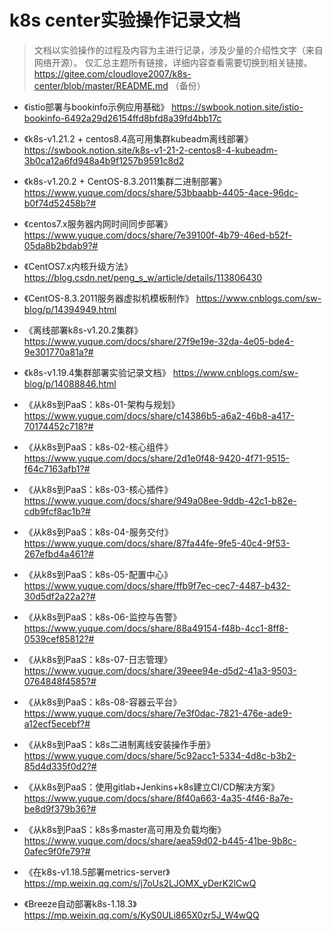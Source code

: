 # k8s center实验操作记录文档
> 文档以实验操作的过程及内容为主进行记录，涉及少量的介绍性文字（来自网络开源）。
> 仅汇总主题所有链接，详细内容查看需要切换到相关链接。
> https://gitee.com/cloudlove2007/k8s-center/blob/master/README.md （备份）

- 《istio部署与bookinfo示例应用基础》 https://swbook.notion.site/istio-bookinfo-6492a29d26154ffd8bfd8a39fd4bb17c
- 《k8s-v1.21.2 + centos8.4高可用集群kubeadm离线部署》 https://swbook.notion.site/k8s-v1-21-2-centos8-4-kubeadm-3b0ca12a6fd948a4b9f1257b9591c8d2
- 《k8s-v1.20.2 + CentOS-8.3.2011集群二进制部署》 https://www.yuque.com/docs/share/53bbaabb-4405-4ace-96dc-b0f74d52458b?# 
- 《centos7.x服务器内网时间同步部署》 https://www.yuque.com/docs/share/7e39100f-4b79-46ed-b52f-05da8b2bdab9?# 
- 《CentOS7.x内核升级方法》 https://blog.csdn.net/peng_s_w/article/details/113806430
- 《CentOS-8.3.2011服务器虚拟机模板制作》 https://www.cnblogs.com/sw-blog/p/14394949.html
- 《离线部署k8s-v1.20.2集群》 https://www.yuque.com/docs/share/27f9e19e-32da-4e05-bde4-9e301770a81a?#
- 《k8s-v1.19.4集群部署实验记录文档》 https://www.cnblogs.com/sw-blog/p/14088846.html
- 《从k8s到PaaS：k8s-01-架构与规划》  https://www.yuque.com/docs/share/c14386b5-a6a2-46b8-a417-70174452c718?#
- 《从k8s到PaaS：k8s-02-核心组件》   https://www.yuque.com/docs/share/2d1e0f48-9420-4f71-9515-f64c7163afb1?#
- 《从k8s到PaaS：k8s-03-核心插件》   https://www.yuque.com/docs/share/949a08ee-9ddb-42c1-b82e-cdb9fcf8ac1b?#
- 《从k8s到PaaS：k8s-04-服务交付》   https://www.yuque.com/docs/share/87fa44fe-9fe5-40c4-9f53-267efbd4a461?#
- 《从k8s到PaaS：k8s-05-配置中心》   https://www.yuque.com/docs/share/ffb9f7ec-cec7-4487-b432-30d5df2a22a2?#
- 《从k8s到PaaS：k8s-06-监控与告警》 https://www.yuque.com/docs/share/88a49154-f48b-4cc1-8ff8-0539cef85812?#
- 《从k8s到PaaS：k8s-07-日志管理》   https://www.yuque.com/docs/share/39eee94e-d5d2-41a3-9503-0764848f4585?#
- 《从k8s到PaaS：k8s-08-容器云平台》 https://www.yuque.com/docs/share/7e3f0dac-7821-476e-ade9-a12ecf5ecebf?#

- 《从k8s到PaaS：k8s二进制离线安装操作手册》https://www.yuque.com/docs/share/5c92acc1-5334-4d8c-b3b2-85d4d335f0d2?#

- 《从k8s到PaaS：使用gitlab+Jenkins+k8s建立CI/CD解决方案》 https://www.yuque.com/docs/share/8f40a663-4a35-4f46-8a7e-be8d9f379b36?#
- 《从k8s到PaaS：k8s多master高可用及负载均衡》 https://www.yuque.com/docs/share/aea59d02-b445-41be-9b8c-0afec9f0fe79?#

- 《在k8s-v1.18.5部署metrics-server》 https://mp.weixin.qq.com/s/j7oUs2LJOMX_yDerK2lCwQ

- 《Breeze自动部署k8s-1.18.3》 https://mp.weixin.qq.com/s/KyS0ULi865X0zr5J_W4wQQ
